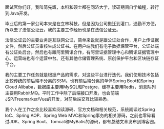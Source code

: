 面试官你们好，我叫简先辉，本科和硕士都在同济大学，读研期间自学编程，转行到Java开发。

毕业后的第一家公司本来是在立林科技，但是因为公司搬迁到灌口，通勤不方便，所以去了法信公证云，我的主要工作经历也是在法信公证云。

法信公证云的主要业务是互联网公证，简单来说就是跟公证处合作，用户上传证据文件，然后公证员审核生成公证书。在用户端我们有电子数据保管平台，公证处端有公证处后台。然后也有跟阿里腾讯合作，有阿里证据管理中心和腾讯证据管理中心。运营端也有个运营中台。还有其他仓储管理系统、原创保护平台和区块链存证平台。

我的主要工作任务就是根据产品的需求，对这些平台进行迭代。我们使用技术包括比较传统的前后端不分离的SSM，也有前后端分离的单体Spring Boot和Spring Cloud Alibaba，数据库主要用MySQL和Postgre，缓存主要用Redis，消息队列主要用RabbitMQ。平时工作中除了后端接口开发，也会前端JSP/Freemarker/Vue的开发，对前后端交互比较熟悉。

我个人在工作之余比较喜欢阅读源码、官方文档和相关规范，系统阅读过Spring IoC、Spring AOP、Spring Web MVC和Spring事务的相关源码，之前也零碎看过JDK、Spring Boot、Tomcat和MyBatis的源码，都有总结文章发布到博客园。

